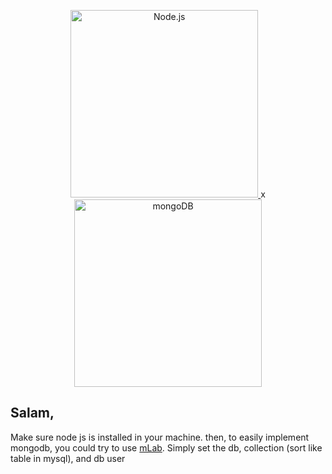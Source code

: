 <p align="center">
  <a href="https://nodejs.org/">
    <img
      alt="Node.js"
      src="https://nodejs.org/static/images/logo-light.svg"
      width="300"
    />
  </a>
   x 
  <a href="https://www.mongodb.com/">
    <img
      alt="mongoDB"
      src="http://cdn.app.compendium.com/uploads/user/e7c690e8-6ff9-102a-ac6d-e4aebca50425/f4a5b21d-66fa-4885-92bf-c4e81c06d916/Image/e5eee315a17de0d7f56117077eb71fa9/mongo.png"
      width="300"
    />
  </a>
</p>

## Salam,

Make sure node js is installed in your machine. then, to easily implement mongodb, you could try to use [mLab](https://mlab.com/). Simply set the db, collection (sort like table in mysql), and db user

